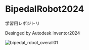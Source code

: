 # BipedalRobot2024
学習用レポジトリ

Desinged by Autodesk Inventor2024

![bipedal_robot_overall01](https://github.com/user-attachments/assets/899dc772-1bcc-464a-bbf8-75d9264bdf8e)

